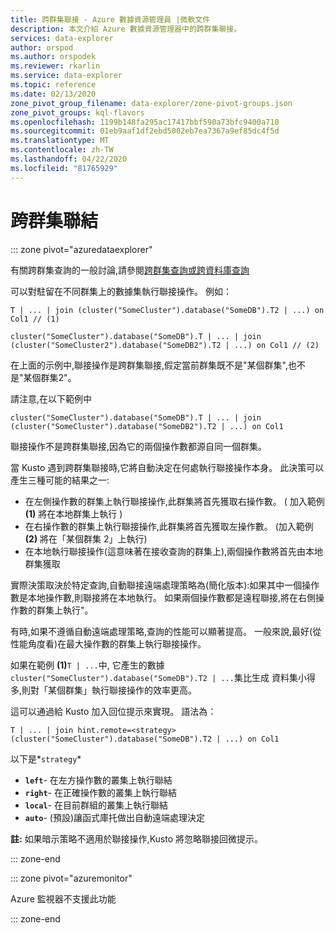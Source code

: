 ```yaml
---
title: 跨群集聯接 - Azure 數據資源管理員 |微軟文件
description: 本文介紹 Azure 數據資源管理器中的跨群集聯接。
services: data-explorer
author: orspod
ms.author: orspodek
ms.reviewer: rkarlin
ms.service: data-explorer
ms.topic: reference
ms.date: 02/13/2020
zone_pivot_group_filename: data-explorer/zone-pivot-groups.json
zone_pivot_groups: kql-flavors
ms.openlocfilehash: 1199b148fa295ac17417bbf590a73bfc9400a710
ms.sourcegitcommit: 01eb9aaf1df2ebd5002eb7ea7367a9ef85dc4f5d
ms.translationtype: MT
ms.contentlocale: zh-TW
ms.lasthandoff: 04/22/2020
ms.locfileid: "81765929"
---
```

# <a name="cross-cluster-join"></a>跨群集聯結

::: zone pivot="azuredataexplorer"

有關跨群集查詢的一般討論,請參閱[跨群集查詢或跨資料庫查詢](cross-cluster-or-database-queries.md)

可以對駐留在不同群集上的數據集執行聯接操作。 例如： 

```kusto
T | ... | join (cluster("SomeCluster").database("SomeDB").T2 | ...) on Col1 // (1)

cluster("SomeCluster").database("SomeDB").T | ... | join (cluster("SomeCluster2").database("SomeDB2").T2 | ...) on Col1 // (2)
```

在上面的示例中,聯接操作是跨群集聯接,假定當前群集既不是"某個群集",也不是"某個群集2"。

請注意,在以下範例中

```kusto
cluster("SomeCluster").database("SomeDB").T | ... | join (cluster("SomeCluster").database("SomeDB2").T2 | ...) on Col1 
```

聯接操作不是跨群集聯接,因為它的兩個操作數都源自同一個群集。

當 Kusto 遇到跨群集聯接時,它將自動決定在何處執行聯接操作本身。 此決策可以產生三種可能的結果之一:
* 在左側操作數的群集上執行聯接操作,此群集將首先獲取右操作數。 ( 加入範例 **(1)** 將在本地群集上執行 )
* 在右操作數的群集上執行聯接操作,此群集將首先獲取左操作數。 (加入範例 **(2)** 將在「某個群集 2」上執行)
* 在本地執行聯接操作(這意味著在接收查詢的群集上),兩個操作數將首先由本地群集獲取

實際決策取決於特定查詢,自動聯接遠端處理策略為(簡化版本):如果其中一個操作數是本地操作數,則聯接將在本地執行。 如果兩個操作數都是遠程聯接,將在右側操作數的群集上執行"。

有時,如果不遵循自動遠端處理策略,查詢的性能可以顯著提高。 一般來說,最好(從性能角度看)在最大操作數的群集上執行聯接操作。

如果在範例 **(1)**```T | ...```中, 它產生的數據```cluster("SomeCluster").database("SomeDB").T2 | ...```集比生成 資料集小得多,則對「某個群集」執行聯接操作的效率更高。

這可以通過給 Kusto 加入回位提示來實現。 語法為：

```kusto
T | ... | join hint.remote=<strategy> (cluster("SomeCluster").database("SomeDB").T2 | ...) on Col1
```

以下是*`strategy`*
* **`left`**- 在左方操作數的叢集上執行聯結 
* **`right`**- 在正確操作數的叢集上執行聯結
* **`local`**- 在目前群組的叢集上執行聯結
* **`auto`**- (預設)讓函式庫托做出自動遠端處理決定

**註:** 如果暗示策略不適用於聯接操作,Kusto 將忽略聯接回微提示。

::: zone-end

::: zone pivot="azuremonitor"

Azure 監視器不支援此功能

::: zone-end
